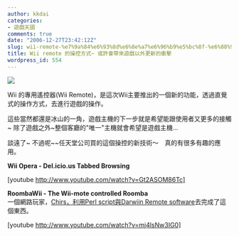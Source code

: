 ```yaml
---
author: kkdai
categories:
- 遊戲天國
comments: true
date: "2006-12-27T23:42:12Z"
slug: wii-remote-%e7%9a%84%e6%93%8d%e6%8e%a7%e6%96%b9%e5%bc%8f-%e6%88%96%e8%a8%b1%e6%9c%83%e5%b8%b6%e4%be%86%e9%81%8a%e6%88%b2%e4%bb%a5%e5%a4%96%e6%9b%b4%e6%96%b0%e7%9a%84%e8%a1%9d%e6%93%8a
title: Wii remote 的操控方式~ 或許會帶來遊戲以外更新的衝擊
wordpress_id: 554
---
```


![](http://wii.vggen.com/features/controlissues/oldvsnew.jpg)

Wii 的專用遙控器(Wii Remote)，是這次Wii主要推出的一個新的功能，透過直覺式的操作方式，去進行遊戲的操作。

這些當然都還是冰山的一角，遊戲主機的下一步就是希望能跟使用者又更多的接觸~ 除了遊戲之外~整個客廳的"唯一"主機就會希望是遊戲主機...  

談遠了~ 不過呢~~任天堂公司買的這個操控的新技術～　真的有很多有趣的應用。

**Wii Opera - Del.icio.us Tabbed Browsing**


[youtube http://www.youtube.com/watch?v=Gt2ASOM86Tc]




**RoombaWii - The Wii-mote controlled Roomba**  
一個網路玩家，[Chirs，利用Perl script與Darwiin Remote software](http://spazout.com/roomba/)去完成了這個東西。


[youtube http://www.youtube.com/watch?v=mj4lsNw3IG0]
